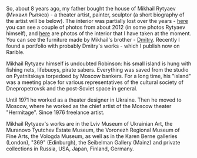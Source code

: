   So, about 8 years ago, my father bought the house of Mikhail Rytyaev (Михаил Рытяев) - a theater artist, painter, sculptor (a short biography of the artist will be below). The interior was partially lost over the years - [here](https://ibb.co/album/bFBHpm) you can see a couple of photos from about 2012 (in some photos Rytyaev himself), and [here](https://ibb.co/album/tM4PCT) are photos of the interior that I have taken at the moment. You can see the furniture made by Mikhail's brother - [Dmitry]( https://www.instagram.com/woodinhands). Recently I found a portfolio with probably Dmitry's works - which I publish now on Rarible.

  Mikhail Rytyaev himself is undoubted Robinson: his small island is hung with fishing nets, lifebuoys, pirate sabers. Everything was saved from the studio on Pyatnitskaya torpedoed by Moscow bankers. For a long time, his "island" was a meeting place for various representatives of the cultural society of Dnepropetrovsk and the post-Soviet space in general.

  Until 1971 he worked as a theater designer in Ukraine. Then he moved to Moscow, where he worked as the chief artist of the Moscow theater "Hermitage".
Since 1976 freelance artist.

  Mikhail Rytyaev's works are in the Lviv Museum of Ukrainian Art, the Muranovo Tyutchev Estate Museum, the Voronezh Regional Museum of Fine Arts, the Vologda Museum, as well as in the Karen Berne galleries (London), "369" (Edinburgh), the Seibelman Gallery (Mainz) and private collections in Russia, USA, Japan, Finland, Germany.
